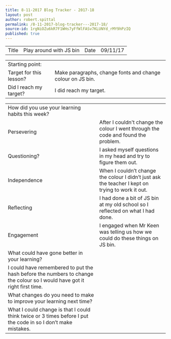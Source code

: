 ```yaml
---
title: 8-11-2017 Blog Tracker - 2017-18
layout: post
author: robert.spittal
permalink: /8-11-2017-blog-tracker---2017-18/
source-id: 1rgNiOZu6kR7F1WHs7yFfWlFASv7KLUNYd_rMY9hPzIQ
published: true
---
```

<table>
  <tr>
    <td>Title</td>
    <td>Play around with JS bin</td>
    <td>Date</td>
    <td>09/11/17</td>
  </tr>
</table>


<table>
  <tr>
    <td>Starting point:</td>
    <td></td>
  </tr>
  <tr>
    <td>Target for this lesson?</td>
    <td>Make paragraphs, change fonts and change colour on JS bin.</td>
  </tr>
  <tr>
    <td>Did I reach my target? </td>
    <td>I did reach my target.</td>
  </tr>
</table>


<table>
  <tr>
    <td>How did you use your learning habits this week?</td>
    <td></td>
  </tr>
  <tr>
    <td>Persevering</td>
    <td>After I couldn't change the colour I went through the code and found the problem.</td>
  </tr>
  <tr>
    <td>Questioning?</td>
    <td>I asked myself questions in my head and try to figure them out.</td>
  </tr>
  <tr>
    <td>Independence</td>
    <td>When I couldn’t change the colour I didn’t just ask the teacher I kept on trying to work it out.</td>
  </tr>
  <tr>
    <td>Reflecting</td>
    <td>I had done a bit of JS bin at my old school so I reflected on what I had done.</td>
  </tr>
  <tr>
    <td>Engagement</td>
    <td>I engaged when Mr Keen was telling us how we could do these things on JS bin.</td>
  </tr>
  <tr>
    <td>What could have gone better in your learning?</td>
    <td></td>
  </tr>
  <tr>
    <td>I could have remembered to put the hash before the numbers to change the colour so I would have got it right first time.
</td>
    <td></td>
  </tr>
  <tr>
    <td>What changes do you need to make to improve your learning next time?</td>
    <td></td>
  </tr>
  <tr>
    <td>What I could change is that I could think twice or 3 times before I put the code in so I don’t make mistakes.</td>
    <td></td>
  </tr>
</table>


